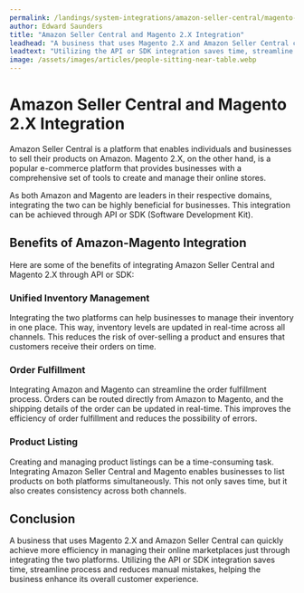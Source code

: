 ```yaml
---
permalink: /landings/system-integrations/amazon-seller-central/magento-2-x
author: Edward Saunders
title: "Amazon Seller Central and Magento 2.X Integration"
leadhead: "A business that uses Magento 2.X and Amazon Seller Central can quickly achieve more efficiency in managing their online marketplaces just through integrating the two platforms"
leadtext: "Utilizing the API or SDK integration saves time, streamline process and reduces manual mistakes, helping the business enhance its overall customer experience."
image: /assets/images/articles/people-sitting-near-table.webp
---
```

<div class="arttext">
<h1>Amazon Seller Central and Magento 2.X Integration</h1>

<p>Amazon Seller Central is a platform that enables individuals and businesses to sell their products on Amazon. Magento 2.X, on the other hand, is a popular e-commerce platform that provides businesses with a comprehensive set of tools to create and manage their online stores. </p>

<p>As both Amazon and Magento are leaders in their respective domains, integrating the two can be highly beneficial for businesses. This integration can be achieved through API or SDK (Software Development Kit).</p>

<h2>Benefits of Amazon-Magento Integration</h2>

<p>Here are some of the benefits of integrating Amazon Seller Central and Magento 2.X through API or SDK:</p>

<h3>Unified Inventory Management</h3>

<p>Integrating the two platforms can help businesses to manage their inventory in one place. This way, inventory levels are updated in real-time across all channels. This reduces the risk of over-selling a product and ensures that customers receive their orders on time.</p>

<h3>Order Fulfillment</h3>

<p>Integrating Amazon and Magento can streamline the order fulfillment process. Orders can be routed directly from Amazon to Magento, and the shipping details of the order can be updated in real-time. This improves the efficiency of order fulfillment and reduces the possibility of errors.</p>

<h3>Product Listing</h3>

<p>Creating and managing product listings can be a time-consuming task. Integrating Amazon Seller Central and Magento enables businesses to list products on both platforms simultaneously. This not only saves time, but it also creates consistency across both channels. </p>

<h2>Conclusion</h2>

<p>A business that uses Magento 2.X and Amazon Seller Central can quickly achieve more efficiency in managing their online marketplaces just through integrating the two platforms. Utilizing the API or SDK integration saves time, streamline process and reduces manual mistakes, helping the business enhance its overall customer experience. </p>

</div>